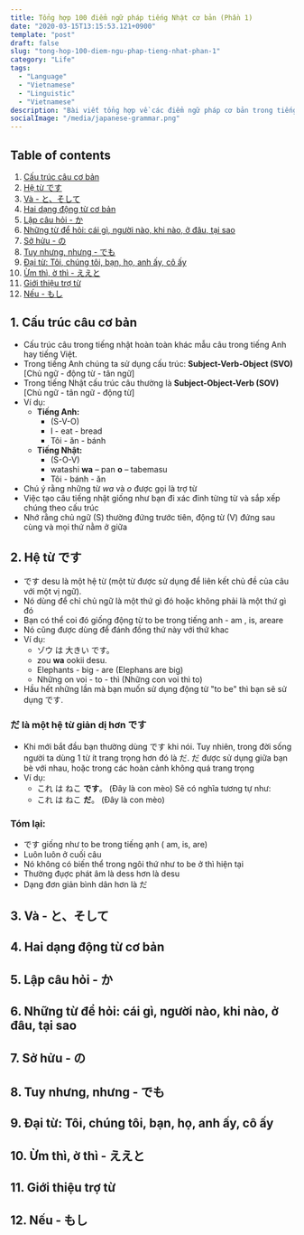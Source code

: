 ```yaml
---
title: Tổng hợp 100 điểm ngữ pháp tiếng Nhật cơ bản (Phần 1) 
date: "2020-03-15T13:15:53.121+0900"
template: "post"
draft: false
slug: "tong-hop-100-diem-ngu-phap-tieng-nhat-phan-1"
category: "Life"
tags:
  - "Language"
  - "Vietnamese"
  - "Linguistic"
  - "Vietnamese"
description: "Bài viết tổng hợp về các điểm ngữ pháp cơ bản trong tiếng Nhật (phần 1). Bài viết này dùng để lưu trữ kiến thức cá nhân của người viết. Nội dung chỉ mang tính tham khảo"
socialImage: "/media/japanese-grammar.png"
---
```


## Table of contents

1. [Cấu trúc câu cơ bản](#cấu-trúc-câu-cơ-bản)
2. [Hệ từ です](#hệ-từ-です)
3. [Và - と、そして](#và---と、そして)
4. [Hai dạng động từ cơ bản](#hai-dạng-động-từ-cơ-bản)
5. [Lập câu hỏi -  か](#lập-câu-hỏi----か)
6. [Những từ để hỏi: cái gì, người nào, khi nào, ở đâu, tại sao](#những-từ-để-hỏi-cái-gì-người-nào-khi-nào-ở-đâu-tại-sao)
7. [Sở hửu - の](#sở-hửu---の)
8. [Tuy nhưng, nhưng - でも](#tuy-nhưng-nhưng---でも)
9. [Đại từ: Tôi, chúng tôi, bạn, họ, anh ấy, cô ấy](#đại-từ-tôi-chúng-tôi-bạn-họ-anh-ấy-cô-ấy)
10. [Ừm thì, ờ thì - ええと](#ừm-thì-ờ-thì---ええと)
11. [Giới thiệu trợ từ ](#giới-thiệu-trợ-từ)
12. [Nếu - もし](#nếu---もし)

## 1. Cấu trúc câu cơ bản

* Cấu trúc câu trong tiếng nhật hoàn toàn khác mẫu câu trong tiếng Anh hay tiếng Việt.
* Trong tiếng Anh chúng ta sử dụng cấu trúc: __Subject-Verb-Object (SVO)__ [Chủ ngữ - động từ - tân ngữ] 
* Trong tiếng Nhật cấu trúc câu thường là __Subject-Object-Verb (SOV)__ [Chủ ngữ - tân ngữ - động từ]
* Ví dụ: 
    * __Tiếng Anh:__
        * (S-V-O) 
        * I - eat - bread
        * Tôi - ăn - bánh
    * __Tiếng Nhật:__
        * (S-O-V)
        * watashi __wa__ – pan __o__ – tabemasu
        * Tôi - bánh - ăn
* Chú ý rằng những từ _wa_ và _o_ được gọi là trợ từ
* Việc tạo câu tiếng nhật giống như bạn đi xác đinh từng từ và sắp xếp chúng theo cấu trúc
* Nhớ rằng chủ ngữ (S) thường đứng trước tiên, động từ (V) đứng sau cùng và mọi thứ nằm ở giữa

## 2. Hệ từ です

* です desu là một hệ từ (một từ được sử dụng để liên kết chủ đề của câu với một vị ngữ).
* Nó dùng để chỉ chủ ngữ là một thứ gì đó hoặc không phải là một thứ gì đó
* Bạn có thể coi đó giống động từ to be trong tiếng anh - am , is, areare
* Nó cũng được dùng để đánh đồng thứ này với thứ khac
* Ví dụ:
  * ゾウ は 大きい です。
  * zou __wa__ ookii desu.
  * Elephants - big - are (Elephans are big)
  * Những on voi -  to - thì (Những con voi thì to)
* Hầu hết những lần mà bạn muốn sử dụng động từ "to be" thì bạn sẽ sử dụng です.

### だ là một hệ từ giản dị hơn です

* Khi mới bắt đầu bạn thường dùng です khi nói. Tuy nhiên, trong đời sống người ta dùng 1 từ ít trang trọng hơn đó là だ. だ được sử dụng giữa bạn bè với nhau, hoặc trong các hoàn cảnh không quá trang trọng
* Ví dụ:
  * これ は ねこ __です__。 (Đây là con mèo)
  Sẽ có nghĩa tương tự như:
  * これ は ねこ __だ__。 (Đây là con mèo)

### Tóm lại:
* です giống như to be trong tiếng ạnh ( am, is, are)
* Luôn luôn ở cuối câu
* Nó không có biến thể trong ngôi thứ như to be ở thì hiện tại 
* Thường đụợc phát âm là dess hơn là desu
* Dạng đơn giản bình dân hơn là だ

## 3. Và - と、そして

## 4. Hai dạng động từ cơ bản

## 5. Lập câu hỏi -  か

## 6. Những từ để hỏi: cái gì, người nào, khi nào, ở đâu, tại sao

## 7. Sở hửu - の

## 8. Tuy nhưng, nhưng - でも

## 9. Đại từ: Tôi, chúng tôi, bạn, họ, anh ấy, cô ấy

## 10. Ừm thì, ờ thì - ええと

## 11. Giới thiệu trợ từ

## 12. Nếu - もし

